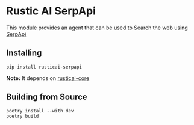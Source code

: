 # Rustic AI SerpApi

This module provides an agent that can be used to Search the web using [SerpApi](https://serpapi.com/)


## Installing

```shell
pip install rusticai-serpapi
```
**Note:** It depends on [rusticai-core](https://pypi.org/project/rusticai-core/)

## Building from Source

```shell
poetry install --with dev
poetry build
```